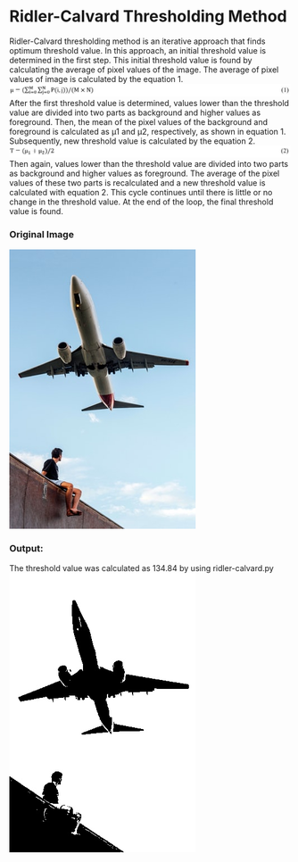 # Ridler-Calvard Thresholding Method
Ridler-Calvard thresholding method is an iterative approach that finds optimum threshold value. 
In this approach, an initial threshold value is determined in the first step. 
This initial threshold value is found by calculating the average of pixel values of the image. 
The average of pixel values of image is calculated by the equation 1. <br>
![GitHub Logo](/images/equation1.jpg)
After the first threshold value is determined, values lower than the threshold value are divided into two parts as background and higher values as foreground. 
Then, the mean of the pixel values of the background and foreground is calculated as µ1 and µ2, respectively, as shown in equation 1. 
Subsequently, new threshold value is calculated by the equation 2.
![GitHub Logo](/images/equation2.jpg)
Then again, values lower than the threshold value are divided into two parts as background and higher values as foreground. 
The average of the pixel values of these two parts is recalculated and a new threshold value is calculated with equation 2. 
This cycle continues until there is little or no change in the threshold value. At the end of the loop, the final threshold value is found.
<br>
### Original Image
![GitHub Logo](/images/plane.jpg)
<br>
### Output:
The threshold value was calculated as 134.84 by using ridler-calvard.py<br>
![GitHub Logo](/images/plane_binary.jpg)
